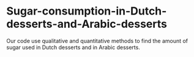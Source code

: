 # Sugar-consumption-in-Dutch-desserts-and-Arabic-desserts
Our code use qualitative and quantitative methods to find the amount of sugar used in Dutch desserts and in Arabic desserts.
